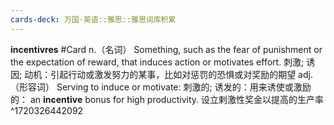 ```yaml
---
cards-deck: 万国·英语::雅思::雅思词库积累
---
```


**incentivres** #Card 
n.（名词）
Something, such as the fear of punishment or the expectation of reward, that induces action or motivates effort.
刺激; 诱因; 动机：引起行动或激发努力的某事，比如对惩罚的恐惧或对奖励的期望
adj.（形容词）
Serving to induce or motivate:
刺激的; 诱发的：用来诱使或激励的：
an **incentive** bonus for high productivity.
设立剌激性奖金以提高的生产率
^1720326442092
